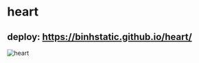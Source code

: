 # heart

## deploy: https://binhstatic.github.io/heart/

![heart](https://user-images.githubusercontent.com/65479519/200776858-dfc03ab5-6fb8-43b2-afb1-0472bcb04c41.gif)
